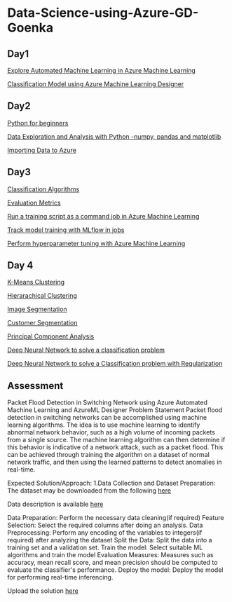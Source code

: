 # Data-Science-using-Azure-GD-Goenka
## Day1

[Explore Automated Machine Learning in Azure Machine Learning](https://microsoftlearning.github.io/mslearn-ai-fundamentals/Instructions/Labs/01-machine-learning.html)

[Classification Model using Azure Machine Learning Designer](https://microsoftlearning.github.io/AI-900-AIFundamentals/instructions/02b-create-classification-model.html)

## Day2

[Python for beginners](https://learn.microsoft.com/en-us/training/paths/beginner-python/)

[Data Exploration and Analysis with Python -numpy, pandas and matplotlib](https://learn.microsoft.com/en-us/training/modules/explore-analyze-data-with-python/)

[Importing Data to Azure](https://learn.microsoft.com/en-us/training/modules/make-data-available-azure-machine-learning/)

## Day3
[Classification Algorithms](https://github.com/dravidshankar/Data-Science-using-Azure-GD-Goenka/blob/main/Classification-Algorithms.ipynb)

[Evaluation Metrics](https://learn.microsoft.com/en-us/training/modules/fundamentals-machine-learning/5-binary-classification)

[Run a training script as a command job in Azure Machine Learning](https://learn.microsoft.com/en-us/training/modules/run-training-script-command-job-azure-machine-learning/)

[Track model training with MLflow in jobs](https://learn.microsoft.com/en-us/training/modules/train-models-training-mlflow-jobs/)

[Perform hyperparameter tuning with Azure Machine Learning](https://learn.microsoft.com/en-us/training/modules/perform-hyperparameter-tuning-azure-machine-learning-pipelines/)

## Day 4

[K-Means Clustering](https://github.com/dravidshankar/Data-Science-using-Azure-GD-Goenka/blob/main/K_Means_Clustering.ipynb)

[Hierarachical Clustering](https://github.com/dravidshankar/Data-Science-using-Azure-GD-Goenka/blob/main/Agglomerative_Clustering.ipynb)

[Image Segmentation](https://github.com/dravidshankar/Data-Science-using-Azure-GD-Goenka/blob/main/Image_Segmentation_KMeans.ipynb)

[Customer Segmentation](https://github.com/dravidshankar/Data-Science-using-Azure-GD-Goenka/blob/main/Customer_Segmentation.ipynb)

[Principal Component Analysis](https://github.com/dravidshankar/Data-Science-using-Azure-GD-Goenka/blob/main/PCA.ipynb)


[Deep Neural Network to solve a classification problem](https://github.com/dravidshankar/Data-Science-using-Azure-GD-Goenka/blob/main/DNN_Classification.ipynb)

[Deep Neural Network to solve a Classification problem with Regularization](https://github.com/dravidshankar/Data-Science-using-Azure-GD-Goenka/blob/main/DNN_classification_with_dropout.ipynb)


## Assessment

Packet Flood Detection in Switching Network using Azure Automated Machine Learning and AzureML Designer
Problem Statement
Packet flood detection in switching networks can be accomplished using machine learning algorithms. The idea is to use machine learning to identify abnormal network behavior, such as a high volume of incoming packets from a single source. The machine learning algorithm can then determine if this behavior is indicative of a network attack, such as a packet flood. This can be achieved through training the algorithm on a dataset of normal network traffic, and then using the learned patterns to detect anomalies in real-time.

Expected Solution/Approach:
1.Data Collection and Dataset Preparation: The dataset may be downloaded from the following [here](https://drive.google.com/file/d/1lwiUwCflAjqFyEdVbT6-rDW5q3VVddJf/view?usp=share_link)



Data description is available [here](https://archive.ics.uci.edu/ml/datasets/Burst+Header+Packet+%28BHP%29+flooding+attack+on+Optical+Burst+Switching+%28OBS%29+Network)

Data Preparation: Perform the necessary data cleaning(if required)
Feature Selection: Select the required columns after doing an analysis.
Data Preprocessing: Perform any encoding of the variables to integers(if required) after analyzing the dataset
Split the Data: Split the data into a training set and a validation set.
Train the model: Select suitable ML algorithms and train the model
Evaluation Measures: Measures such as accuracy, mean recall score, and mean precision should be computed to evaluate the classifier's performance.
Deploy the model: Deploy the model for performing real-time inferencing.


Upload the solution [here](https://forms.gle/yMwYoz1CEGNLSJWK9)
